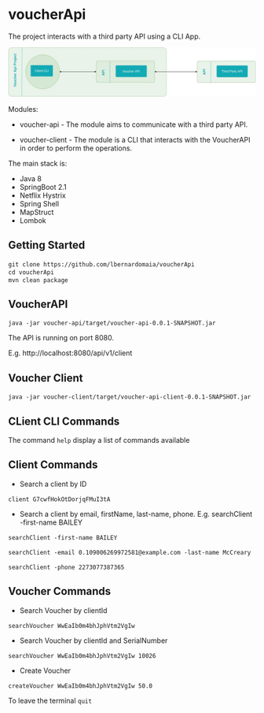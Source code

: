 # voucherApi

The project interacts with a third party API using a CLI App.

![API Design](https://github.com/lbernardomaia/voucherApi/blob/master/api_design.jpg)

Modules:

- voucher-api - The module aims to communicate with a third party API.

- voucher-client - The module is a CLI that interacts with the VoucherAPI in order to perform the operations.

The main stack is:

-   Java 8
-   SpringBoot 2.1
-   Netflix Hystrix
-   Spring Shell
-   MapStruct
-   Lombok

## Getting Started


```
git clone https://github.com/lbernardomaia/voucherApi
cd voucherApi
mvn clean package  
```

## VoucherAPI
```
java -jar voucher-api/target/voucher-api-0.0.1-SNAPSHOT.jar 
```
The API is running on port 8080.

E.g. http://localhost:8080/api/v1/client

## Voucher Client
```
java -jar voucher-client/target/voucher-api-client-0.0.1-SNAPSHOT.jar 
```
## CLient CLI Commands

The command ```help```  display a list of commands available

## Client Commands
-   Search a client by ID
```
client G7cwfHokOtDorjqFMuI3tA
```

-   Search a client by email, firstName, last-name, phone. E.g. searchClient -first-name BAILEY

```
searchClient -first-name BAILEY
```

```
searchClient -email 0.109006269972581@example.com -last-name McCreary 
```

```
searchClient -phone 2273077387365 
```
## Voucher Commands

- Search Voucher by clientId

```
searchVoucher WwEaIb0m4bhJphVtm2VgIw 
```
- Search Voucher by clientId and SerialNumber

```
searchVoucher WwEaIb0m4bhJphVtm2VgIw 10026
```

- Create Voucher

```
createVoucher WwEaIb0m4bhJphVtm2VgIw 50.0
```

To leave the terminal ```quit``` 
